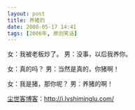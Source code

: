 ```yaml
---
layout: post
title: 养猪的
date: 2008-05-17 14:41
tags: [2006年, 原创笑话]
---
```

<div class="articleContent">女：我被老板炒了。
男：没事，以后我养你。

女：真的吗？
男：当然是真的，你猪啊！

女：我是猪，那你呢？
男：养猪的啊！</div>

<a href="http://i.lvshiminglu.com/">尘世客博客</a>：<a href="http://i.lvshiminglu.com/">http://i.lvshiminglu.com/</a>

